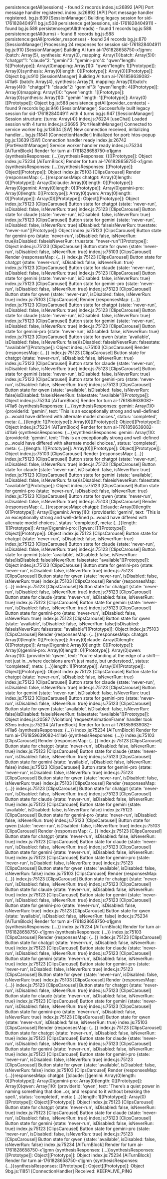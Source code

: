 persistence:getAll(sessions) - found 2 records
index.js:26892 [API] Port message handler registered.
index.js:26892 [API] Port message handler registered.
bg.js:839 [SessionManager] Building legacy session for sid-1761828404911
bg.js:508 persistence:get(sessions, sid-1761828404911) - found
bg.js:588 persistence:getAll(threads) - found 1 records
bg.js:588 persistence:getAll(turns) - found 8 records
bg.js:588 persistence:getAll(provider_responses) - found 24 records
bg.js:870 [SessionManager] Processing 24 responses for session sid-1761828404911
bg.js:910 [SessionManager] Building AI turn ai-1761828658750-x1jgmn: {batch: Array(5), synthesis: Array(0), mapping: Array(1)}batch: Array(5)0: "chatgpt"1: "claude"2: "gemini"3: "gemini-pro"4: "qwen"length: 5[[Prototype]]: Array(0)mapping: Array(1)0: "qwen"length: 1[[Prototype]]: Array(0)synthesis: Array(0)length: 0[[Prototype]]: Array(0)[[Prototype]]: Object
bg.js:910 [SessionManager] Building AI turn ai-1761859639082-i41la6: {batch: Array(4), synthesis: Array(1), mapping: Array(1)}batch: Array(4)0: "chatgpt"1: "claude"2: "gemini"3: "qwen"length: 4[[Prototype]]: Array(0)mapping: Array(1)0: "qwen"length: 1[[Prototype]]: Array(0)synthesis: Array(1)0: "gemini"length: 1[[Prototype]]: Array(0)[[Prototype]]: Object
bg.js:588 persistence:getAll(provider_contexts) - found 9 records
bg.js:946 [SessionManager] Successfully built legacy session for sid-1761828404911 with 4 turns
bg.js:947 [SessionManager] Session structure: {turns: Array(4)}
index.js:76224 [useChat] Loaded session with 4 turns
index.js:26695 [PortHealthManager] Connected to service worker
bg.js:13634 [SW] New connection received, initializing handler...
bg.js:11841 [ConnectionHandler] Initialized for port: htos-popup
bg.js:13639 [SW] Connection handler ready
index.js:26742 [PortHealthManager] Service worker handler ready
index.js:75234 [AiTurnBlock] Render for turn ai-1761828658750-x1jgmn {synthesisResponses: {…}}synthesisResponses: {}[[Prototype]]: Object
index.js:75234 [AiTurnBlock] Render for turn ai-1761828658750-x1jgmn {synthesisResponses: {…}}synthesisResponses: [[Prototype]]: Object[[Prototype]]: Object
index.js:75103 [ClipsCarousel] Render {responsesMap: {…}}responsesMap: chatgpt: Array(0)length: 0[[Prototype]]: Array(0)claude: Array(0)length: 0[[Prototype]]: Array(0)gemini: Array(0)length: 0[[Prototype]]: Array(0)gemini-pro: Array(0)length: 0[[Prototype]]: Array(0)qwen: Array(0)length: 0[[Prototype]]: Array(0)[[Prototype]]: Object[[Prototype]]: Object
index.js:75123 [ClipsCarousel] Button state for chatgpt {state: 'never-run', isDisabled: false, isNeverRun: true}
index.js:75123 [ClipsCarousel] Button state for claude {state: 'never-run', isDisabled: false, isNeverRun: true}
index.js:75123 [ClipsCarousel] Button state for gemini {state: 'never-run', isDisabled: false, isNeverRun: true}isDisabled: falseisNeverRun: truestate: "never-run"[[Prototype]]: Object
index.js:75123 [ClipsCarousel] Button state for gemini-pro {state: 'never-run', isDisabled: false, isNeverRun: true}isDisabled: falseisNeverRun: truestate: "never-run"[[Prototype]]: Object
index.js:75123 [ClipsCarousel] Button state for qwen {state: 'never-run', isDisabled: false, isNeverRun: true}
index.js:75103 [ClipsCarousel] Render {responsesMap: {…}}
index.js:75123 [ClipsCarousel] Button state for chatgpt {state: 'never-run', isDisabled: false, isNeverRun: true}
index.js:75123 [ClipsCarousel] Button state for claude {state: 'never-run', isDisabled: false, isNeverRun: true}
index.js:75123 [ClipsCarousel] Button state for gemini {state: 'never-run', isDisabled: false, isNeverRun: true}
index.js:75123 [ClipsCarousel] Button state for gemini-pro {state: 'never-run', isDisabled: false, isNeverRun: true}
index.js:75123 [ClipsCarousel] Button state for qwen {state: 'never-run', isDisabled: false, isNeverRun: true}
index.js:75103 [ClipsCarousel] Render {responsesMap: {…}}
index.js:75123 [ClipsCarousel] Button state for chatgpt {state: 'never-run', isDisabled: false, isNeverRun: true}
index.js:75123 [ClipsCarousel] Button state for claude {state: 'never-run', isDisabled: false, isNeverRun: true}
index.js:75123 [ClipsCarousel] Button state for gemini {state: 'never-run', isDisabled: false, isNeverRun: true}
index.js:75123 [ClipsCarousel] Button state for gemini-pro {state: 'never-run', isDisabled: false, isNeverRun: true}
index.js:75123 [ClipsCarousel] Button state for qwen {state: 'available', isDisabled: false, isNeverRun: false}isDisabled: falseisNeverRun: falsestate: "available"[[Prototype]]: Object
index.js:75103 [ClipsCarousel] Render {responsesMap: {…}}
index.js:75123 [ClipsCarousel] Button state for chatgpt {state: 'never-run', isDisabled: false, isNeverRun: true}
index.js:75123 [ClipsCarousel] Button state for claude {state: 'never-run', isDisabled: false, isNeverRun: true}
index.js:75123 [ClipsCarousel] Button state for gemini {state: 'never-run', isDisabled: false, isNeverRun: true}
index.js:75123 [ClipsCarousel] Button state for gemini-pro {state: 'never-run', isDisabled: false, isNeverRun: true}
index.js:75123 [ClipsCarousel] Button state for qwen {state: 'available', isDisabled: false, isNeverRun: false}isDisabled: falseisNeverRun: falsestate: "available"[[Prototype]]: Object
index.js:75234 [AiTurnBlock] Render for turn ai-1761859639082-i41la6 {synthesisResponses: {…}}synthesisResponses: gemini: Array(1)0: {providerId: 'gemini', text: 'This is an exceptionally strong and well-defined p…would have differed with alternate model choices.', status: 'completed', meta: {…}}length: 1[[Prototype]]: Array(0)[[Prototype]]: Object[[Prototype]]: Object
index.js:75234 [AiTurnBlock] Render for turn ai-1761859639082-i41la6 {synthesisResponses: {…}}synthesisResponses: gemini: Array(1)0: {providerId: 'gemini', text: 'This is an exceptionally strong and well-defined p…would have differed with alternate model choices.', status: 'completed', meta: {…}}length: 1[[Prototype]]: Array(0)[[Prototype]]: Object[[Prototype]]: Object
index.js:75103 [ClipsCarousel] Render {responsesMap: {…}}
index.js:75123 [ClipsCarousel] Button state for chatgpt {state: 'never-run', isDisabled: false, isNeverRun: true}
index.js:75123 [ClipsCarousel] Button state for claude {state: 'never-run', isDisabled: false, isNeverRun: true}
index.js:75123 [ClipsCarousel] Button state for gemini {state: 'available', isDisabled: false, isNeverRun: false}isDisabled: falseisNeverRun: falsestate: "available"[[Prototype]]: Object
index.js:75123 [ClipsCarousel] Button state for gemini-pro {state: 'never-run', isDisabled: false, isNeverRun: true}
index.js:75123 [ClipsCarousel] Button state for qwen {state: 'never-run', isDisabled: false, isNeverRun: true}
index.js:75103 [ClipsCarousel] Render {responsesMap: {…}}responsesMap: chatgpt: []claude: Array(0)length: 0[[Prototype]]: Array(0)gemini: Array(1)0: {providerId: 'gemini', text: 'This is an exceptionally strong and well-defined p…would have differed with alternate model choices.', status: 'completed', meta: {…}}length: 1[[Prototype]]: Array(0)gemini-pro: []qwen: [][[Prototype]]: Object[[Prototype]]: Object
index.js:75123 [ClipsCarousel] Button state for chatgpt {state: 'never-run', isDisabled: false, isNeverRun: true}
index.js:75123 [ClipsCarousel] Button state for claude {state: 'never-run', isDisabled: false, isNeverRun: true}
index.js:75123 [ClipsCarousel] Button state for gemini {state: 'available', isDisabled: false, isNeverRun: false}isDisabled: falseisNeverRun: falsestate: "available"[[Prototype]]: Object
index.js:75123 [ClipsCarousel] Button state for gemini-pro {state: 'never-run', isDisabled: false, isNeverRun: true}
index.js:75123 [ClipsCarousel] Button state for qwen {state: 'never-run', isDisabled: false, isNeverRun: true}
index.js:75103 [ClipsCarousel] Render {responsesMap: {…}}
index.js:75123 [ClipsCarousel] Button state for chatgpt {state: 'never-run', isDisabled: false, isNeverRun: true}
index.js:75123 [ClipsCarousel] Button state for claude {state: 'never-run', isDisabled: false, isNeverRun: true}
index.js:75123 [ClipsCarousel] Button state for gemini {state: 'never-run', isDisabled: false, isNeverRun: true}
index.js:75123 [ClipsCarousel] Button state for gemini-pro {state: 'never-run', isDisabled: false, isNeverRun: true}
index.js:75123 [ClipsCarousel] Button state for qwen {state: 'available', isDisabled: false, isNeverRun: false}isDisabled: falseisNeverRun: falsestate: "available"[[Prototype]]: Object
index.js:75103 [ClipsCarousel] Render {responsesMap: {…}}responsesMap: chatgpt: Array(0)length: 0[[Prototype]]: Array(0)claude: Array(0)length: 0[[Prototype]]: Array(0)gemini: Array(0)length: 0[[Prototype]]: Array(0)gemini-pro: Array(0)length: 0[[Prototype]]: Array(0)qwen: Array(1)0: {providerId: 'qwen', text: 'You’re standing at the edge of a shift—not just in…where decisions aren’t just made, but understood.', status: 'completed', meta: {…}}length: 1[[Prototype]]: Array(0)[[Prototype]]: Object[[Prototype]]: Object
index.js:75123 [ClipsCarousel] Button state for chatgpt {state: 'never-run', isDisabled: false, isNeverRun: true}
index.js:75123 [ClipsCarousel] Button state for claude {state: 'never-run', isDisabled: false, isNeverRun: true}
index.js:75123 [ClipsCarousel] Button state for gemini {state: 'never-run', isDisabled: false, isNeverRun: true}
index.js:75123 [ClipsCarousel] Button state for gemini-pro {state: 'never-run', isDisabled: false, isNeverRun: true}
index.js:75123 [ClipsCarousel] Button state for qwen {state: 'available', isDisabled: false, isNeverRun: false}isDisabled: falseisNeverRun: falsestate: "available"[[Prototype]]: Object
index.js:20587 [Violation] 'requestAnimationFrame' handler took 83ms
index.js:75234 [AiTurnBlock] Render for turn ai-1761859639082-i41la6 {synthesisResponses: {…}}
index.js:75234 [AiTurnBlock] Render for turn ai-1761859639082-i41la6 {synthesisResponses: {…}}
index.js:75103 [ClipsCarousel] Render {responsesMap: {…}}
index.js:75123 [ClipsCarousel] Button state for chatgpt {state: 'never-run', isDisabled: false, isNeverRun: true}
index.js:75123 [ClipsCarousel] Button state for claude {state: 'never-run', isDisabled: false, isNeverRun: true}
index.js:75123 [ClipsCarousel] Button state for gemini {state: 'available', isDisabled: false, isNeverRun: false}
index.js:75123 [ClipsCarousel] Button state for gemini-pro {state: 'never-run', isDisabled: false, isNeverRun: true}
index.js:75123 [ClipsCarousel] Button state for qwen {state: 'never-run', isDisabled: false, isNeverRun: true}
index.js:75103 [ClipsCarousel] Render {responsesMap: {…}}
index.js:75123 [ClipsCarousel] Button state for chatgpt {state: 'never-run', isDisabled: false, isNeverRun: true}
index.js:75123 [ClipsCarousel] Button state for claude {state: 'never-run', isDisabled: false, isNeverRun: true}
index.js:75123 [ClipsCarousel] Button state for gemini {state: 'available', isDisabled: false, isNeverRun: false}
index.js:75123 [ClipsCarousel] Button state for gemini-pro {state: 'never-run', isDisabled: false, isNeverRun: true}
index.js:75123 [ClipsCarousel] Button state for qwen {state: 'never-run', isDisabled: false, isNeverRun: true}
index.js:75103 [ClipsCarousel] Render {responsesMap: {…}}
index.js:75123 [ClipsCarousel] Button state for chatgpt {state: 'never-run', isDisabled: false, isNeverRun: true}
index.js:75123 [ClipsCarousel] Button state for claude {state: 'never-run', isDisabled: false, isNeverRun: true}
index.js:75123 [ClipsCarousel] Button state for gemini {state: 'never-run', isDisabled: false, isNeverRun: true}
index.js:75123 [ClipsCarousel] Button state for gemini-pro {state: 'never-run', isDisabled: false, isNeverRun: true}
index.js:75123 [ClipsCarousel] Button state for qwen {state: 'available', isDisabled: false, isNeverRun: false}
index.js:75103 [ClipsCarousel] Render {responsesMap: {…}}
index.js:75123 [ClipsCarousel] Button state for chatgpt {state: 'never-run', isDisabled: false, isNeverRun: true}
index.js:75123 [ClipsCarousel] Button state for claude {state: 'never-run', isDisabled: false, isNeverRun: true}
index.js:75123 [ClipsCarousel] Button state for gemini {state: 'never-run', isDisabled: false, isNeverRun: true}
index.js:75123 [ClipsCarousel] Button state for gemini-pro {state: 'never-run', isDisabled: false, isNeverRun: true}
index.js:75123 [ClipsCarousel] Button state for qwen {state: 'available', isDisabled: false, isNeverRun: false}
index.js:75234 [AiTurnBlock] Render for turn ai-1761828658750-x1jgmn {synthesisResponses: {…}}
index.js:75234 [AiTurnBlock] Render for turn ai-1761828658750-x1jgmn {synthesisResponses: {…}}
index.js:75103 [ClipsCarousel] Render {responsesMap: {…}}
index.js:75123 [ClipsCarousel] Button state for chatgpt {state: 'never-run', isDisabled: false, isNeverRun: true}
index.js:75123 [ClipsCarousel] Button state for claude {state: 'never-run', isDisabled: false, isNeverRun: true}
index.js:75123 [ClipsCarousel] Button state for gemini {state: 'never-run', isDisabled: false, isNeverRun: true}
index.js:75123 [ClipsCarousel] Button state for gemini-pro {state: 'never-run', isDisabled: false, isNeverRun: true}
index.js:75123 [ClipsCarousel] Button state for qwen {state: 'never-run', isDisabled: false, isNeverRun: true}
index.js:75103 [ClipsCarousel] Render {responsesMap: {…}}
index.js:75123 [ClipsCarousel] Button state for chatgpt {state: 'never-run', isDisabled: false, isNeverRun: true}
index.js:75123 [ClipsCarousel] Button state for claude {state: 'never-run', isDisabled: false, isNeverRun: true}
index.js:75123 [ClipsCarousel] Button state for gemini {state: 'never-run', isDisabled: false, isNeverRun: true}
index.js:75123 [ClipsCarousel] Button state for gemini-pro {state: 'never-run', isDisabled: false, isNeverRun: true}
index.js:75123 [ClipsCarousel] Button state for qwen {state: 'never-run', isDisabled: false, isNeverRun: true}
index.js:75103 [ClipsCarousel] Render {responsesMap: {…}}
index.js:75123 [ClipsCarousel] Button state for chatgpt {state: 'never-run', isDisabled: false, isNeverRun: true}
index.js:75123 [ClipsCarousel] Button state for claude {state: 'never-run', isDisabled: false, isNeverRun: true}
index.js:75123 [ClipsCarousel] Button state for gemini {state: 'never-run', isDisabled: false, isNeverRun: true}
index.js:75123 [ClipsCarousel] Button state for gemini-pro {state: 'never-run', isDisabled: false, isNeverRun: true}
index.js:75123 [ClipsCarousel] Button state for qwen {state: 'available', isDisabled: false, isNeverRun: false}
index.js:75103 [ClipsCarousel] Render {responsesMap: {…}}responsesMap: chatgpt: []claude: []gemini: Array(0)length: 0[[Prototype]]: Array(0)gemini-pro: Array(0)length: 0[[Prototype]]: Array(0)qwen: Array(1)0: {providerId: 'qwen', text: 'There’s a quiet power in naming something that doe…or, and respond to it without breaking the spell.', status: 'completed', meta: {…}}length: 1[[Prototype]]: Array(0)[[Prototype]]: Object[[Prototype]]: Object
index.js:75123 [ClipsCarousel] Button state for chatgpt {state: 'never-run', isDisabled: false, isNeverRun: true}
index.js:75123 [ClipsCarousel] Button state for claude {state: 'never-run', isDisabled: false, isNeverRun: true}
index.js:75123 [ClipsCarousel] Button state for gemini {state: 'never-run', isDisabled: false, isNeverRun: true}
index.js:75123 [ClipsCarousel] Button state for gemini-pro {state: 'never-run', isDisabled: false, isNeverRun: true}
index.js:75123 [ClipsCarousel] Button state for qwen {state: 'available', isDisabled: false, isNeverRun: false}
index.js:75234 [AiTurnBlock] Render for turn ai-1761828658750-x1jgmn {synthesisResponses: {…}}synthesisResponses: [[Prototype]]: Object[[Prototype]]: Object
index.js:75234 [AiTurnBlock] Render for turn ai-1761828658750-x1jgmn {synthesisResponses: {…}}synthesisResponses: [[Prototype]]: Object[[Prototype]]: Object
9bg.js:11851 [ConnectionHandler] Received: KEEPALIVE_PING